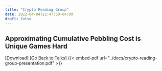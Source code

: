 ```yaml
---
title: "Crypto Reading Group"
date: 2022-04-04T21:47:50-04:00
draft: false
---
```

## Approximating Cumulative Pebbling Cost is Unique Games Hard
[<a href="../../docs/crypto-reading-group-presentation.pdf">Download</a>] [<a href="../../mytalks">Go Back to Talks</a>]
{{< embed-pdf url="../docs/crypto-reading-group-presentation.pdf" >}}
